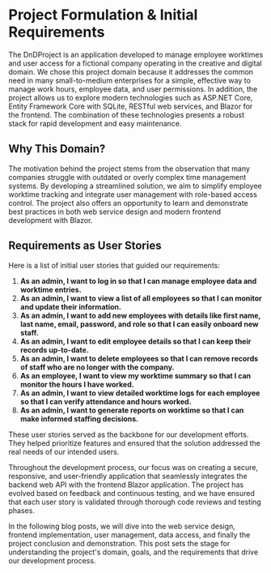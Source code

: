 # Project Formulation & Initial Requirements

The DnDProject is an application developed to manage employee worktimes and user access for a fictional company operating in the creative and digital domain. We chose this project domain because it addresses the common need in many small-to-medium enterprises for a simple, effective way to manage work hours, employee data, and user permissions. In addition, the project allows us to explore modern technologies such as ASP.NET Core, Entity Framework Core with SQLite, RESTful web services, and Blazor for the frontend. The combination of these technologies presents a robust stack for rapid development and easy maintenance.

## Why This Domain?

The motivation behind the project stems from the observation that many companies struggle with outdated or overly complex time management systems. By developing a streamlined solution, we aim to simplify employee worktime tracking and integrate user management with role-based access control. The project also offers an opportunity to learn and demonstrate best practices in both web service design and modern frontend development with Blazor.

## Requirements as User Stories

Here is a list of initial user stories that guided our requirements:

1. **As an admin, I want to log in so that I can manage employee data and worktime entries.**
2. **As an admin, I want to view a list of all employees so that I can monitor and update their information.**
3. **As an admin, I want to add new employees with details like first name, last name, email, password, and role so that I can easily onboard new staff.**
4. **As an admin, I want to edit employee details so that I can keep their records up-to-date.**
5. **As an admin, I want to delete employees so that I can remove records of staff who are no longer with the company.**
6. **As an employee, I want to view my worktime summary so that I can monitor the hours I have worked.**
7. **As an admin, I want to view detailed worktime logs for each employee so that I can verify attendance and hours worked.**
8. **As an admin, I want to generate reports on worktime so that I can make informed staffing decisions.**

These user stories served as the backbone for our development efforts. They helped prioritize features and ensured that the solution addressed the real needs of our intended users.

Throughout the development process, our focus was on creating a secure, responsive, and user-friendly application that seamlessly integrates the backend web API with the frontend Blazor application. The project has evolved based on feedback and continuous testing, and we have ensured that each user story is validated through thorough code reviews and testing phases.

In the following blog posts, we will dive into the web service design, frontend implementation, user management, data access, and finally the project conclusion and demonstration. This post sets the stage for understanding the project's domain, goals, and the requirements that drive our development process.
